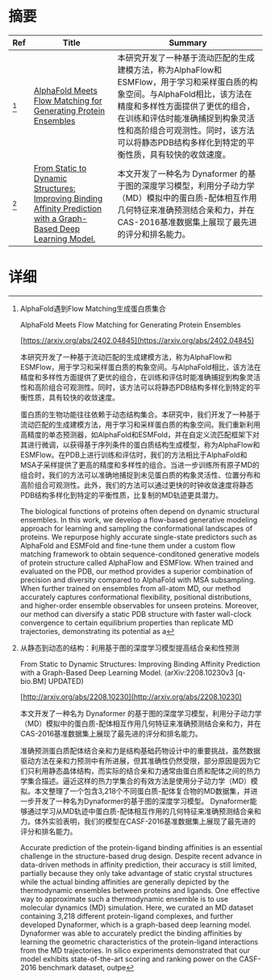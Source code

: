 # 摘要

| Ref | Title | Summary |
| --- | --- | --- |
| [^1] | [AlphaFold Meets Flow Matching for Generating Protein Ensembles](https://arxiv.org/abs/2402.04845) | 本研究开发了一种基于流动匹配的生成建模方法，称为AlphaFlow和ESMFlow，用于学习和采样蛋白质的构象空间。与AlphaFold相比，该方法在精度和多样性方面提供了更优的组合，在训练和评估时能准确捕捉到构象灵活性和高阶组合可观测性。同时，该方法可以将静态PDB结构多样化到特定的平衡性质，具有较快的收敛速度。 |
| [^2] | [From Static to Dynamic Structures: Improving Binding Affinity Prediction with a Graph-Based Deep Learning Model.](http://arxiv.org/abs/2208.10230) | 本文开发了一种名为 Dynaformer 的基于图的深度学习模型，利用分子动力学（MD）模拟中的蛋白质-配体相互作用几何特征来准确预测结合亲和力，并在CAS-2016基准数据集上展现了最先进的评分和排名能力。 |

# 详细

[^1]: AlphaFold遇到Flow Matching生成蛋白质集合

    AlphaFold Meets Flow Matching for Generating Protein Ensembles

    [https://arxiv.org/abs/2402.04845](https://arxiv.org/abs/2402.04845)

    本研究开发了一种基于流动匹配的生成建模方法，称为AlphaFlow和ESMFlow，用于学习和采样蛋白质的构象空间。与AlphaFold相比，该方法在精度和多样性方面提供了更优的组合，在训练和评估时能准确捕捉到构象灵活性和高阶组合可观测性。同时，该方法可以将静态PDB结构多样化到特定的平衡性质，具有较快的收敛速度。

    

    蛋白质的生物功能往往依赖于动态结构集合。本研究中，我们开发了一种基于流动匹配的生成建模方法，用于学习和采样蛋白质的构象空间。我们重新利用高精度的单态预测器，如AlphaFold和ESMFold，并在自定义流匹配框架下对其进行微调，以获得基于序列条件的蛋白质结构生成模型，称为AlphaFlow和ESMFlow。在PDB上进行训练和评估时，我们的方法相比于AlphaFold和MSA子采样提供了更高的精度和多样性的组合。当进一步训练所有原子MD的组合时，我们的方法可以准确地捕捉到未见蛋白质的构象灵活性、位置分布和高阶组合可观测性。此外，我们的方法可以通过更快的时钟收敛速度将静态PDB结构多样化到特定的平衡性质，比复制的MD轨迹更具潜力。

    The biological functions of proteins often depend on dynamic structural ensembles. In this work, we develop a flow-based generative modeling approach for learning and sampling the conformational landscapes of proteins. We repurpose highly accurate single-state predictors such as AlphaFold and ESMFold and fine-tune them under a custom flow matching framework to obtain sequence-conditoned generative models of protein structure called AlphaFlow and ESMFlow. When trained and evaluated on the PDB, our method provides a superior combination of precision and diversity compared to AlphaFold with MSA subsampling. When further trained on ensembles from all-atom MD, our method accurately captures conformational flexibility, positional distributions, and higher-order ensemble observables for unseen proteins. Moreover, our method can diversify a static PDB structure with faster wall-clock convergence to certain equilibrium properties than replicate MD trajectories, demonstrating its potential as a 
    
[^2]: 从静态到动态的结构：利用基于图的深度学习模型提高结合亲和性预测

    From Static to Dynamic Structures: Improving Binding Affinity Prediction with a Graph-Based Deep Learning Model. (arXiv:2208.10230v3 [q-bio.BM] UPDATED)

    [http://arxiv.org/abs/2208.10230](http://arxiv.org/abs/2208.10230)

    本文开发了一种名为 Dynaformer 的基于图的深度学习模型，利用分子动力学（MD）模拟中的蛋白质-配体相互作用几何特征来准确预测结合亲和力，并在CAS-2016基准数据集上展现了最先进的评分和排名能力。

    

    准确预测蛋白质配体结合亲和力是结构基础药物设计中的重要挑战，虽然数据驱动方法在亲和力预测中有所进展，但其准确性仍然受限，部分原因是因为它们只利用静态晶体结构，而实际的结合亲和力通常由蛋白质和配体之间的热力学集合描述。逼近这样的热力学集合的有效方法是使用分子动力学（MD）模拟。本文整理了一个包含3,218个不同蛋白质-配体复合物的MD数据集，并进一步开发了一种名为Dynaformer的基于图的深度学习模型。 Dynaformer能够通过学习从MD轨迹中蛋白质-配体相互作用的几何特征来准确预测结合亲和力。体外实验表明，我们的模型在CASF-2016基准数据集上展现了最先进的评分和排名能力。

    Accurate prediction of the protein-ligand binding affinities is an essential challenge in the structure-based drug design. Despite recent advance in data-driven methods in affinity prediction, their accuracy is still limited, partially because they only take advantage of static crystal structures while the actual binding affinities are generally depicted by the thermodynamic ensembles between proteins and ligands. One effective way to approximate such a thermodynamic ensemble is to use molecular dynamics (MD) simulation. Here, we curated an MD dataset containing 3,218 different protein-ligand complexes, and further developed Dynaformer, which is a graph-based deep learning model. Dynaformer was able to accurately predict the binding affinities by learning the geometric characteristics of the protein-ligand interactions from the MD trajectories. In silico experiments demonstrated that our model exhibits state-of-the-art scoring and ranking power on the CASF-2016 benchmark dataset, outpe
    

